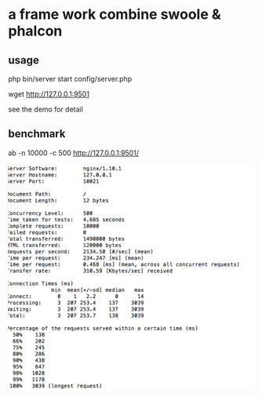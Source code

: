 # a frame work combine swoole & phalcon

## usage
   
php bin/server start config/server.php 

wget http://127.0.0.1:9501 

see the demo for detail

## benchmark

ab -n 10000 -c 500 http://127.0.0.1:9501/

![normal](https://github.com/findsomething/framework/blob/master/doc/pics/94EAE332-44BF-4909-99E1-A1227937C745.png)
